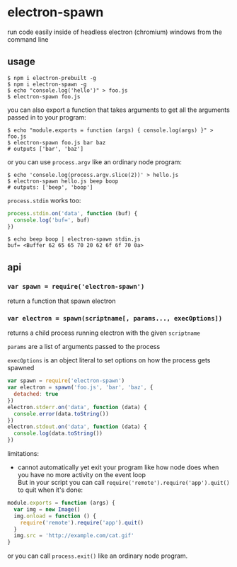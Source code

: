 # electron-spawn

run code easily inside of headless electron (chromium) windows from the command line

## usage

```
$ npm i electron-prebuilt -g
$ npm i electron-spawn -g
$ echo "console.log('hello')" > foo.js
$ electron-spawn foo.js
```

you can also export a function that takes arguments to get all the arguments passed in to your program:

```
$ echo "module.exports = function (args) { console.log(args) }" > foo.js
$ electron-spawn foo.js bar baz
# outputs ['bar', 'baz']
```

or you can use `process.argv` like an ordinary node program:

```
$ echo 'console.log(process.argv.slice(2))' > hello.js
$ electron-spawn hello.js beep boop
# outputs: ['beep', 'boop']
```

`process.stdin` works too:

``` js
process.stdin.on('data', function (buf) {
  console.log('buf=', buf)
})
```

```
$ echo beep boop | electron-spawn stdin.js
buf= <Buffer 62 65 65 70 20 62 6f 6f 70 0a>
```

## api

### `var spawn = require('electron-spawn')`

return a function that spawn electron

### `var electron = spawn(scriptname[, params..., execOptions])`

returns a child process running electron with the given `scriptname`

`params` are a list of arguments passed to the process

`execOptions` is an object literal to set options on how the process gets spawned

```js
var spawn = require('electron-spawn')
var electron = spawn('foo.js', 'bar', 'baz', {
  detached: true
})
electron.stderr.on('data', function (data) {
  console.error(data.toString())
})
electron.stdout.on('data', function (data) {
  console.log(data.toString())
})
```

limitations:

- cannot automatically yet exit your program like how node does when you have no more activity on the event loop  
  But in your script you can call `require('remote').require('app').quit()` to quit when it's done:
```js
module.exports = function (args) {
  var img = new Image()
  img.onload = function () {
    require('remote').require('app').quit()
  }
  img.src = 'http://example.com/cat.gif'
}
```

or you can call `process.exit()` like an ordinary node program.

